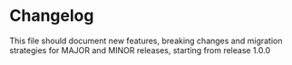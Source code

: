 # Changelog

This file should document new features, breaking changes and migration strategies
for MAJOR and MINOR releases, starting from release 1.0.0
